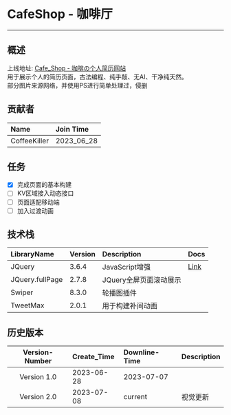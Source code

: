 # CafeShop - 咖啡厅

---

## 概述

上线地址: [Cafe_Shop - 咖啡の个人简历网站](http://coffeekiller.net3v.club) <br/>
用于展示个人的简历页面，古法编程、纯手敲、无AI、干净纯天然。<br/>
部分图片来源网络，并使用PS进行简单处理过，侵删

## 贡献者

| Name          | Join Time     |
| :---          | :---          |
| CoffeeKiller  | 2023_06_28    |

## 任务

- [x] 完成页面的基本构建
- [ ] KV区域接入动态接口
- [ ] 页面适配移动端
- [ ] 加入过渡动画

## 技术栈

| LibraryName        | Version          | Description                     | Docs                             |
| :----------------- | :--------------- | :------------------------------ | :-----------------------         | 
| JQuery             | 3.6.4            | JavaScript增强                  |  [Link](https://api.jquery.com/) |
| JQuery.fullPage    | 2.7.8            | JQuery全屏页面滚动展示           |                                  |
| Swiper             | 8.3.0            | 轮播图插件                      |                                   |
| TweetMax           | 2.0.1            | 用于构建补间动画                 |                                  |


## 历史版本

| Version-Number | Create_Time | Downline-Time | Description |
| :---:          | :---        | :---          | :---        |        
| Version 1.0    | 2023-06-28  | 2023-07-07    |             |
| Version 2.0    | 2023-07-08  | current       | 视觉更新    |
